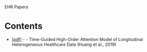 EHR Papers

# Contents

* [[pdf]](https://arxiv.org/pdf/1912.00773.pdf, "paper link") - - Time-Guided High-Order Attention Model of Longitudinal Heterogeneous Healthcare Data (Huang et al., 2019)
